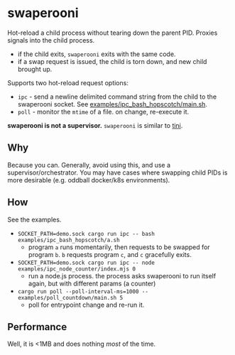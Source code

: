 # swaperooni

Hot-reload a child process without tearing down the parent PID. Proxies signals
into the child process.

- if the child exits, `swaperooni` exits with the same code.
- if a swap request is issued, the child is torn down, and new child brought up.

Supports two hot-reload request options:

- `ipc` - send a newline delimited command string from the child to the swaperooni socket. See [examples/ipc_bash_hopscotch/main.sh](examples/ipc_bash_hopscotch/main.sh).
- `poll` - monitor the `mtime` of a file. on change, re-execute it.

**swaperooni is not a supervisor.** `swaperooni` is similar to [tini](https://github.com/krallin/tini).

## Why

Because you can. Generally, avoid using this, and use a supervisor/orchestrator.
You may have cases where swapping child PIDs is more desirable (e.g. oddball docker/k8s environments).

## How

See the examples.

- `SOCKET_PATH=demo.sock cargo run ipc -- bash examples/ipc_bash_hopscotch/a.sh`
  - program `a` runs momentarily, then requests to be swapped for program `b`. `b` requests program `c`, and `c` gracefully exits.
- `SOCKET_PATH=demo.sock cargo run ipc -- node examples/ipc_node_counter/index.mjs 0`
  - run a node.js process. the process asks swaperooni to run itself again, but with different params (a counter)
- `cargo run poll --poll-interval-ms=1000 -- examples/poll_countdown/main.sh 5`
  - poll for entrypoint change and re-run it.

## Performance

Well, it is <1MB and does nothing _most_ of the time.
